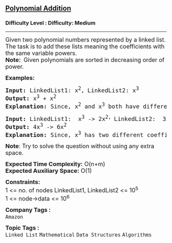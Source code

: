 <h2><a href="https://www.geeksforgeeks.org/problems/polynomial-addition/1?page=1&category=Linked%20List&status=unsolved&sortBy=submissions">Polynomial Addition</a></h2><h3>Difficulty Level : Difficulty: Medium</h3><hr><div class="problems_problem_content__Xm_eO"><p><span style="font-size: 18px;">Given two polynomial numbers represented by a linked list. The task is to add these lists meaning the coefficients with the same variable powers.<br><strong>Note:</strong>&nbsp;</span>&nbsp;<span style="font-size: 18px;">G</span><span style="font-size: 18px;">iven polynomials are sorted in decreasing order of power.</span></p>
<p><span style="font-size: 18px;"><strong>Examples:</strong></span></p>
<pre><span style="font-size: 18px;"><strong>Input: </strong>LinkedList1: x<sup>2</sup>,<sup> </sup>LinkedList2: x<sup>3</sup>
<strong>Output: </strong>x<sup>3</sup> + x<sup>2</sup>
<strong>Explanation: </strong>Since, x<sup>2</sup> and x<sup>3</sup> both have different powers as 2 and 3. So, their coefficient can't be added up.</span>
</pre>
<pre><span style="font-size: 18px;"><strong>Input: </strong>LinkedList1:  x<sup>3</sup> -&gt; 2x<sup>2, </sup>LinkedList2:  3x<sup>3</sup> -&gt; 4x<sup>2</sup>
<strong>Output: </strong>4x<sup>3</sup> -&gt; 6x<sup>2</sup>
<strong>Explanation: </strong>Since, x<sup>3</sup> has two different coefficients as 3 and 1. Adding them up will lead to 4x<sup>3</sup>. Also, x<sup>2</sup> has two coefficients as 4 and 2. So, adding them up will give 6x<sup>2</sup>.</span></pre>
<p><span style="font-size: 18px;"><strong>Note</strong>: Try to solve the question without using any extra space.</span></p>
<p><span style="font-size: 18px;"><strong>Expected Time Complexity:</strong> O(n+m)<br><strong>Expected Auxiliary Space:</strong>&nbsp;O(1)</span></p>
<p><span style="font-size: 18px;"><strong>Constraints:</strong><br>1 &lt;= no. of nodes LinkedList1, LinkedList2 &lt;= 10<sup>5</sup><br>1 &lt;= node-&gt;data &lt;= 10<sup>6</sup></span></p></div><p><span style=font-size:18px><strong>Company Tags : </strong><br><code>Amazon</code>&nbsp;<br><p><span style=font-size:18px><strong>Topic Tags : </strong><br><code>Linked List</code>&nbsp;<code>Mathematical</code>&nbsp;<code>Data Structures</code>&nbsp;<code>Algorithms</code>&nbsp;